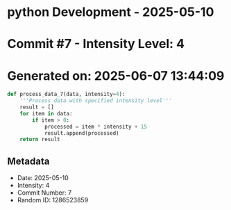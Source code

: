 ﻿# python Development - 2025-05-10
# Commit #7 - Intensity Level: 4
# Generated on: 2025-06-07 13:44:09
```python
def process_data_7(data, intensity=4):
    '''Process data with specified intensity level'''
    result = []
    for item in data:
        if item > 0:
            processed = item * intensity + 15
            result.append(processed)
    return result
```
## Metadata
- Date: 2025-05-10
- Intensity: 4
- Commit Number: 7
- Random ID: 1286523859
